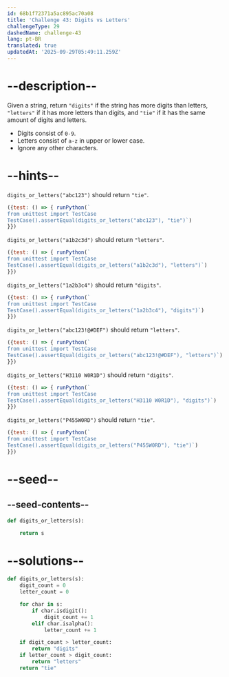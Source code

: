 ```yaml
---
id: 68b1f72371a5ac895ac70a08
title: 'Challenge 43: Digits vs Letters'
challengeType: 29
dashedName: challenge-43
lang: pt-BR
translated: true
updatedAt: '2025-09-29T05:49:11.259Z'
---
```


# --description--

Given a string, return `"digits"` if the string has more digits than letters, `"letters"` if it has more letters than digits, and `"tie"` if it has the same amount of digits and letters.

- Digits consist of `0-9`.
- Letters consist of `a-z` in upper or lower case.
- Ignore any other characters.

# --hints--

`digits_or_letters("abc123")` should return `"tie"`.

```js
({test: () => { runPython(`
from unittest import TestCase
TestCase().assertEqual(digits_or_letters("abc123"), "tie")`)
}})
```

`digits_or_letters("a1b2c3d")` should return `"letters"`.

```js
({test: () => { runPython(`
from unittest import TestCase
TestCase().assertEqual(digits_or_letters("a1b2c3d"), "letters")`)
}})
```

`digits_or_letters("1a2b3c4")` should return `"digits"`.

```js
({test: () => { runPython(`
from unittest import TestCase
TestCase().assertEqual(digits_or_letters("1a2b3c4"), "digits")`)
}})
```

`digits_or_letters("abc123!@#DEF")` should return `"letters"`.

```js
({test: () => { runPython(`
from unittest import TestCase
TestCase().assertEqual(digits_or_letters("abc123!@#DEF"), "letters")`)
}})
```

`digits_or_letters("H3110 W0R1D")` should return `"digits"`.

```js
({test: () => { runPython(`
from unittest import TestCase
TestCase().assertEqual(digits_or_letters("H3110 W0R1D"), "digits")`)
}})
```

`digits_or_letters("P455W0RD")` should return `"tie"`.

```js
({test: () => { runPython(`
from unittest import TestCase
TestCase().assertEqual(digits_or_letters("P455W0RD"), "tie")`)
}})
```

# --seed--

## --seed-contents--

```py
def digits_or_letters(s):

    return s
```

# --solutions--

```py
def digits_or_letters(s):
    digit_count = 0
    letter_count = 0

    for char in s:
        if char.isdigit():
            digit_count += 1
        elif char.isalpha():
            letter_count += 1

    if digit_count > letter_count:
        return "digits"
    if letter_count > digit_count:
        return "letters"
    return "tie"
```
